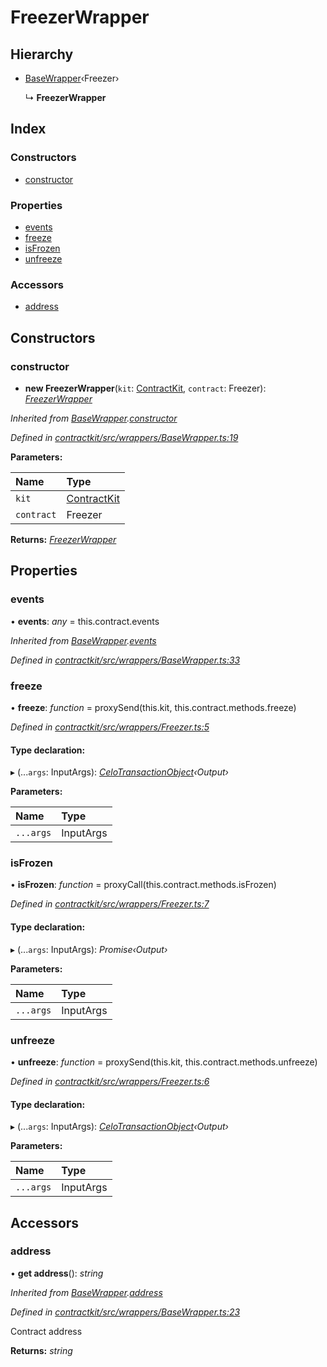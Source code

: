 # FreezerWrapper

## Hierarchy

* [BaseWrapper]()‹Freezer›

  ↳ **FreezerWrapper**

## Index

### Constructors

* [constructor]()

### Properties

* [events]()
* [freeze]()
* [isFrozen]()
* [unfreeze]()

### Accessors

* [address]()

## Constructors

### constructor

+ **new FreezerWrapper**\(`kit`: [ContractKit](), `contract`: Freezer\): [_FreezerWrapper_]()

_Inherited from_ [_BaseWrapper_]()_._[_constructor_]()

_Defined in_ [_contractkit/src/wrappers/BaseWrapper.ts:19_](https://github.com/celo-org/celo-monorepo/blob/master/packages/contractkit/src/wrappers/BaseWrapper.ts#L19)

**Parameters:**

| Name | Type |
| :--- | :--- |
| `kit` | [ContractKit]() |
| `contract` | Freezer |

**Returns:** [_FreezerWrapper_]()

## Properties

### events

• **events**: _any_ = this.contract.events

_Inherited from_ [_BaseWrapper_]()_._[_events_]()

_Defined in_ [_contractkit/src/wrappers/BaseWrapper.ts:33_](https://github.com/celo-org/celo-monorepo/blob/master/packages/contractkit/src/wrappers/BaseWrapper.ts#L33)

### freeze

• **freeze**: _function_ = proxySend\(this.kit, this.contract.methods.freeze\)

_Defined in_ [_contractkit/src/wrappers/Freezer.ts:5_](https://github.com/celo-org/celo-monorepo/blob/master/packages/contractkit/src/wrappers/Freezer.ts#L5)

#### Type declaration:

▸ \(...`args`: InputArgs\): [_CeloTransactionObject_]()_‹Output›_

**Parameters:**

| Name | Type |
| :--- | :--- |
| `...args` | InputArgs |

### isFrozen

• **isFrozen**: _function_ = proxyCall\(this.contract.methods.isFrozen\)

_Defined in_ [_contractkit/src/wrappers/Freezer.ts:7_](https://github.com/celo-org/celo-monorepo/blob/master/packages/contractkit/src/wrappers/Freezer.ts#L7)

#### Type declaration:

▸ \(...`args`: InputArgs\): _Promise‹Output›_

**Parameters:**

| Name | Type |
| :--- | :--- |
| `...args` | InputArgs |

### unfreeze

• **unfreeze**: _function_ = proxySend\(this.kit, this.contract.methods.unfreeze\)

_Defined in_ [_contractkit/src/wrappers/Freezer.ts:6_](https://github.com/celo-org/celo-monorepo/blob/master/packages/contractkit/src/wrappers/Freezer.ts#L6)

#### Type declaration:

▸ \(...`args`: InputArgs\): [_CeloTransactionObject_]()_‹Output›_

**Parameters:**

| Name | Type |
| :--- | :--- |
| `...args` | InputArgs |

## Accessors

### address

• **get address**\(\): _string_

_Inherited from_ [_BaseWrapper_]()_._[_address_]()

_Defined in_ [_contractkit/src/wrappers/BaseWrapper.ts:23_](https://github.com/celo-org/celo-monorepo/blob/master/packages/contractkit/src/wrappers/BaseWrapper.ts#L23)

Contract address

**Returns:** _string_

